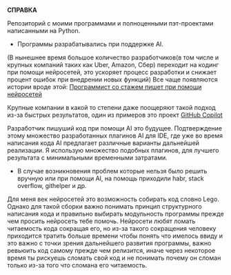 **СПРАВКА**

Репозиторий с моими программами и полноценными пэт-проектами написанными на Python.

- Программы разрабатывались при поддержке AI.


(В нынешнее время большое количество разработчиков(в том числе и крупных компаний таких как Uber, Amazon, Сбер) переходит на кодинг при помощи нейросетей, это ускоряет процесс разработки и снижает процент ошибок при внедрении новых функций)
Все чаще появляются истории вроде этой:
[Программист со стажем пишет при помощи нейросетей](https://dzen.ru/video/watch/66bcda90204831584e519a10?rid=164511394.1127.1723788265881.26856)

Крупные компании в какой то степени даже поощеряют такой подход из-за быстрых результатов, один из примеров это проект [GitHub Copilot](https://docs.github.com/ru/copilot/about-github-copilot/what-is-github-copilot)

Разработчик пишуший код при помощи AI это будущее.
Подтверждение этому множество разработанных плагинов AI для IDE, где уже во время написания кода AI предлагает различные варианты дальнейшей реализации. Я использую множество подобных плагинов, для лучшего результата с минимальными временными затратами.
- В случае возникновения проблем которые нельзя было решить вручную или при помощи AI, на помощь приходили habr, stack overflow, githelper и др.

Для меня век нейросетей это возможность собирать код словно Lego. Однако для такой сборки важно понимать принцип структурного написания кода и правильно выбирать модульность программы прежде чем просить нейросеть тебе помочь. Нейросети любят ломать читаемость кода сокращая его, но из-за такого сокращения человеку приходится тратить больше времени чтобы понять что имелось ввиду и это важно с точки зрения дальнейшего развития программы, важно ревьюить код самому прежде чем релизится, иначе через некоторое время ты рискуешь сломать свой код и не понимать почему он сломан только из-за того что сломана его читаемость.
